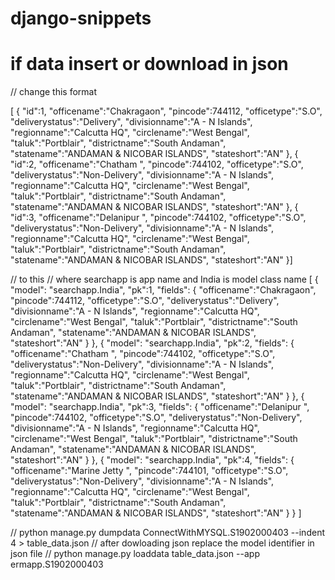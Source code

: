 # django-snippets



# if data insert or download in json

// change this format

[ 
{ 
"id":1,
"officename":"Chakragaon",
"pincode":744112,
"officetype":"S.O",
"deliverystatus":"Delivery",
"divisionname":"A - N Islands",
"regionname":"Calcutta HQ",
"circlename":"West Bengal",
"taluk":"Portblair",
"districtname":"South Andaman",
"statename":"ANDAMAN & NICOBAR ISLANDS",
"stateshort":"AN"
},
{ 
"id":2,
"officename":"Chatham ",
"pincode":744102,
"officetype":"S.O",
"deliverystatus":"Non-Delivery",
"divisionname":"A - N Islands",
"regionname":"Calcutta HQ",
"circlename":"West Bengal",
"taluk":"Portblair",
"districtname":"South Andaman",
"statename":"ANDAMAN & NICOBAR ISLANDS",
"stateshort":"AN"
},
{ 
"id":3,
"officename":"Delanipur ",
"pincode":744102,
"officetype":"S.O",
"deliverystatus":"Non-Delivery",
"divisionname":"A - N Islands",
"regionname":"Calcutta HQ",
"circlename":"West Bengal",
"taluk":"Portblair",
"districtname":"South Andaman",
"statename":"ANDAMAN & NICOBAR ISLANDS",
"stateshort":"AN"
}]



// to this
// where searchapp is app name and India is model class name
[ 
{
    "model": "searchapp.India",
    "pk":1,
    "fields": {
        "officename":"Chakragaon",
"pincode":744112,
"officetype":"S.O",
"deliverystatus":"Delivery",
"divisionname":"A - N Islands",
"regionname":"Calcutta HQ",
"circlename":"West Bengal",
"taluk":"Portblair",
"districtname":"South Andaman",
"statename":"ANDAMAN & NICOBAR ISLANDS",
"stateshort":"AN"
}
},
{
    "model": "searchapp.India",
    "pk":2,
    "fields": {
        "officename":"Chatham ",
"pincode":744102,
"officetype":"S.O",
"deliverystatus":"Non-Delivery",
"divisionname":"A - N Islands",
"regionname":"Calcutta HQ",
"circlename":"West Bengal",
"taluk":"Portblair",
"districtname":"South Andaman",
"statename":"ANDAMAN & NICOBAR ISLANDS",
"stateshort":"AN"
}
},
{
    "model": "searchapp.India",
    "pk":3,
    "fields": {
        "officename":"Delanipur ",
"pincode":744102,
"officetype":"S.O",
"deliverystatus":"Non-Delivery",
"divisionname":"A - N Islands",
"regionname":"Calcutta HQ",
"circlename":"West Bengal",
"taluk":"Portblair",
"districtname":"South Andaman",
"statename":"ANDAMAN & NICOBAR ISLANDS",
"stateshort":"AN"
}
},
{
    "model": "searchapp.India",
    "pk":4,
    "fields": {
        "officename":"Marine Jetty ",
"pincode":744101,
"officetype":"S.O",
"deliverystatus":"Non-Delivery",
"divisionname":"A - N Islands",
"regionname":"Calcutta HQ",
"circlename":"West Bengal",
"taluk":"Portblair",
"districtname":"South Andaman",
"statename":"ANDAMAN & NICOBAR ISLANDS",
"stateshort":"AN"
}
}
]


// python manage.py dumpdata ConnectWithMYSQL.S1902000403 --indent 4 > table_data.json
// after dowloading json  replace the model identifier in json file
// python manage.py loaddata table_data.json --app ermapp.S1902000403





